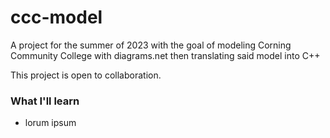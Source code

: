 # ccc-model
<p>A project for the summer of 2023 with the goal of modeling Corning Community College with diagrams.net then translating said model into C++</p>
<p>This project is open to collaboration.</p>

<h3>What I'll learn</h3>
<ul>
	<li>lorum ipsum</li>
</ul>
